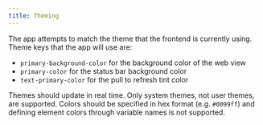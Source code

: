 ```yaml
---
title: Theming
---
```


The app attempts to match the theme that the frontend is currently using. Theme keys that the app will use are:

- `primary-background-color` for the background color of the web view
- `primary-color` for the status bar background color
- `text-primary-color` for the pull to refresh tint color

Themes should update in real time. Only system themes, not user themes, are supported. Colors should be specified in hex format (e.g. `#0099ff`) and defining element colors through variable names is not supported.
